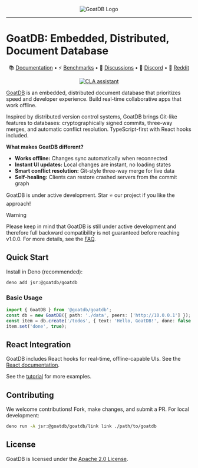 <p align="center">
  <picture>
    <source media="(prefers-color-scheme: dark)" srcset="https://github.com/user-attachments/assets/4975e49c-e73c-435e-8e10-97adc2c0aaeb">
    <source media="(prefers-color-scheme: light)" srcset="https://github.com/user-attachments/assets/270caf47-3ed8-49d4-b3b9-74a51bd2d6c0">
    <img alt="GoatDB Logo" src="https://github.com/user-attachments/assets/270caf47-3ed8-49d4-b3b9-74a51bd2d6c0">
  </picture>
</p>

---

# GoatDB: Embedded, Distributed, Document Database

<p align="center">
📚 <a href="https://goatdb.dev">Documentation</a> • ⚡ <a href="https://goatdb.dev/docs/benchmarks/">Benchmarks</a> • 💬 <a href="https://github.com/goatplatform/goatdb/discussions">Discussions</a> • 👋 <a href="https://discord.gg/SAt3cbUqxr">Discord</a> • 🔴 <a href="https://www.reddit.com/r/zbdb/s/jx1jAbEqtj">Reddit</a>
</p>

<p align="center">
<a href="https://cla-assistant.io/goatplatform/goatdb"><img src="https://cla-assistant.io/readme/badge/goatplatform/goatdb" alt="CLA assistant" /></a>
</p>

[GoatDB](https://goatdb.dev/) is an embedded, distributed document database that
prioritizes speed and developer experience. Build real-time collaborative apps
that work offline.

Inspired by distributed version control systems, GoatDB brings Git-like features
to databases: cryptographically signed commits, three-way merges, and automatic
conflict resolution. TypeScript-first with React hooks included.

**What makes GoatDB different?**

- **Works offline:** Changes sync automatically when reconnected
- **Instant UI updates:** Local changes are instant, no loading states
- **Smart conflict resolution:** Git-style three-way merge for live data
- **Self-healing:** Clients can restore crashed servers from the commit graph

GoatDB is under active development. Star ⭐️ our project if you like the
approach!

> [!WARNING]
> Please keep in mind that GoatDB is still under active development and
> therefore full backward compatibility is not guaranteed before reaching
> v1.0.0. For more details, see the
> <a href="https://goatdb.dev/docs/faq/">FAQ</a>.

## Quick Start

Install in Deno (recommended):

```bash
deno add jsr:@goatdb/goatdb
```

### Basic Usage

```ts
import { GoatDB } from '@goatdb/goatdb';
const db = new GoatDB({ path: './data', peers: ['http://10.0.0.1'] });
const item = db.create('/todos', { text: 'Hello, GoatDB!', done: false });
item.set('done', true);
```

## React Integration

GoatDB includes React hooks for real-time, offline-capable UIs. See the
[React documentation](https://goatdb.dev/docs/react/).

See the <a href="https://goatdb.dev/docs/tutorial/">tutorial</a> for more
examples.

## Contributing

We welcome contributions! Fork, make changes, and submit a PR. For local
development:

```bash
deno run -A jsr:@goatdb/goatdb/link link ./path/to/goatdb
```

## License

GoatDB is licensed under the
<a href="https://github.com/goatplatform/goatdb/blob/main/LICENSE">Apache 2.0
License</a>.
